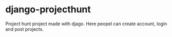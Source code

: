 # django-projecthunt

Project hunt project made with djago. 
Here peopel can create account, login and post projects.
